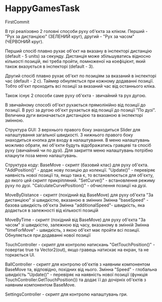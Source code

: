 # HappyGamesTask
FirstCommit

В грі реалізовно 2 головні способи руху об'єкта за кліком. Перший - "Рух за дистанцією" (ЗЕЛЕНИЙ  круг), другий - "Рух за часом" (ЧЕРВОНИЙ круг).

Перший спосіб плавно рухає об'єкт на вказану в інспекторі дистанцію (default - 5 units) за секунду. Дистанція може збільшуватись
відносно кількості позицій, які треба пройти, помноженої на коефіцієнт, який також вказується в інспекторі (default - 3).

Другий спосіб плавно рухає об'єкт по позиціям за вказаний в інспекторі час (default - 2 с). Таймер обнуляється при кожному додаванні позиції.
Тобто об'єкт проходить всі позиції за вказаний час від останнього кліка.

Також існує 2 способи саме руху об'єкта - звичайний та рух дугою.

В звичайному способі об'єкт рухається прямолінійно від позиції до позиції.
В русі за дугою об'єкт рухається від позиції до позиції "По дузі". Величина дуги визначається дистанцією та вказаною в інспекторі змінною.

Структура GUI:
З верхнього правого боку знаходиться Slider для налаштування загальної швидкості.
З нижнього правого боку знаходиться кнопка для входу в налаштування.
В меню налаштувань можливо обрати, які об'єкти будуть відображатись гравцеві та спосіб руху (звичайний чи по дузі).
Для закриття меню налаштувань потрібно клацнути поза меню налаштувань.

Структура коду:
BaseMove - скрипт (базовий клас) для руху об'єкта.
"AddPosition()" - додає нову позицію до колекції.
"Update()" - перевіряє наявність нової позиції та, якщо така є, то встановлюється для об'єкту, до якого цей скрипт прикріпляний.
"SetCurve()" - встановлення режиму руху по дузі.
"CalculateCurvePosition()" - обчислення позиції на дузі. 

MoveByDistance - скрипт (похідний від BaseMove) для руху об'єкта "За дистанцією" зі швидкістю, вказаною в змінних
Змінна "baseSpeed" - базова швидкість об'єкта
Змінна "additionalSpeed"- швидкість, яка додається в залежності від кількості позицій

MoveByTime - скрипт (похідний від BaseMove) для руху об'єкта "За часом" зі швидкістю, залежною від часу, вказаному в змінній
Змінна "timeForMove" - швидкість, з якою об'єкт має пройти всі позиції. Обнуляється при додаванні нової позиції

TouchController - скрипт для контролю натискань
"GetTouchPosition()" - повертає true та Vector2(out), якщо гравець натискає на екран, та не торкається UI.

BallController - скрипт для контролю об'єктів з наявним компонентом BaseMove та, відповідно, похідних від нього.
Змінна "Speed" - глобальна швидкість
"Update()" - перевіряє на наявність нової позиції (функція TouchController.GetTouchPosition()) та додає її до дочірніх об'єктів з наявним компонентом BaseMove.

SettingsController - скрипт для контролю налаштувань гри.
